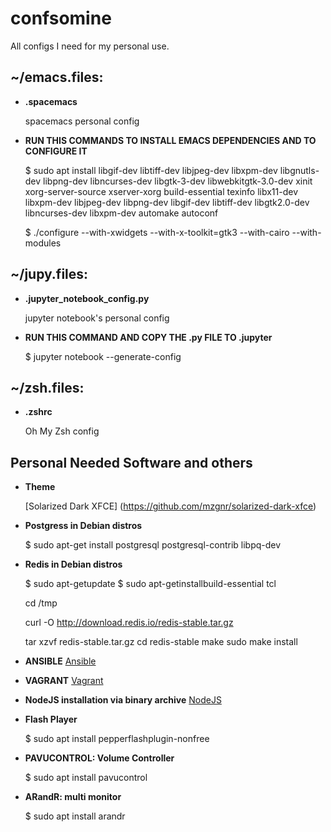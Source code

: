 # confsomine
All configs I need for my personal use.

## ~/emacs.files:

* **.spacemacs** 
	  
  spacemacs personal config

* **RUN THIS COMMANDS TO INSTALL EMACS DEPENDENCIES AND TO CONFIGURE IT**
	
  $ sudo apt install libgif-dev libtiff-dev libjpeg-dev libxpm-dev libgnutls-dev libpng-dev libncurses-dev libgtk-3-dev libwebkitgtk-3.0-dev xinit xorg-server-source xserver-xorg build-essential texinfo libx11-dev libxpm-dev libjpeg-dev libpng-dev libgif-dev libtiff-dev libgtk2.0-dev libncurses-dev libxpm-dev automake autoconf
	
  $ ./configure --with-xwidgets --with-x-toolkit=gtk3 --with-cairo --with-modules

## ~/jupy.files:

* **.jupyter_notebook_config.py**

  jupyter notebook's personal config

* **RUN THIS COMMAND AND COPY THE .py FILE TO .jupyter**
	
  $ jupyter notebook --generate-config

## ~/zsh.files:

* **.zshrc**

  Oh My Zsh config 

## Personal Needed Software and others

* **Theme**

  [Solarized Dark XFCE] (https://github.com/mzgnr/solarized-dark-xfce)

* **Postgress in Debian distros**

  $ sudo apt-get install postgresql postgresql-contrib libpq-dev

* **Redis in Debian distros**

  $ sudo apt-getupdate
  $ sudo apt-getinstallbuild-essential tcl

  cd /tmp

  curl -O http://download.redis.io/redis-stable.tar.gz

  tar xzvf redis-stable.tar.gz
  cd redis-stable
  make
  sudo make install

* **ANSIBLE**
  [Ansible](https://www.ansible.com/)

* **VAGRANT**
  [Vagrant](https://www.vagrantup.com/)

* **NodeJS installation via binary archive**
  [NodeJS](https://github.com/nodejs/help/wiki/Installation)

* **Flash Player**

  $ sudo apt install pepperflashplugin-nonfree

* **PAVUCONTROL: Volume Controller**

  $ sudo apt install pavucontrol
  
* **ARandR: multi monitor**

  $ sudo apt install arandr
